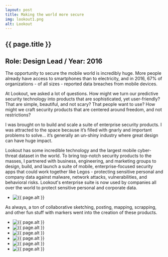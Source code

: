 ```yaml
---
layout: post
title: Making the world more secure
img: lookout1.png
alt: Lookout
---
```

<section>
  <h1>{{ page.title }}</h1>
  <h2>Role: Design Lead <span class="lt">/</span> Year: 2016</h2>
  <p>The opportunity to secure the mobile world is incredibly huge. More people already have access to smartphones than to electricity, and in 2016, 67% of organizations - of all sizes - reported data breaches from mobile devices.</p>
  <p>At Lookout, we asked a lot of questions. How might we turn our predictive security technology into products that are sophisticated, yet user-friendly? That are simple, beautiful, and not scary? That people want to use? How might we craft security products that are centered around freedom, and not restrictions?</p>
  <p>I was brought on to build and scale a suite of enterprise security products. I was attracted to the space because it’s filled with gnarly and important problems to solve… it’s generally an un-shiny industry where great design can have huge impact.</p>
  <p>Lookout has some incredible technology and the largest mobile cyber-threat dataset in the world. To bring top-notch security products to the masses, I partnered with business, engineering, and marketing groups to design, build, and launch a suite of mobile, enterprise-focused security apps that could work together like Legos - protecting sensitive personal and company data against malware, network attacks, vulnerabilities, and behavioral risks. Lookout's enterprise suite is now used by companies all over the world to protect sensitive personal and corporate data.</p>
</section>

<ul class="grid fade grid-full" id="grid-full">
  <li><img src="{{ site.url }}/img/work/lookout8.png" alt="{{ page.alt }}" /></li>
</ul>

<section>
<p>As always, a ton of collaborative sketching, posting, mapping, scrapping, and other fun stuff with markers went into the creation of these products.</p>
</section>

<ul class="grid fade grid-full" id="grid-full">
  <li><img src="{{ site.url }}/img/work/lookout2.jpg" alt="{{ page.alt }}" /></li>
  <li><img src="{{ site.url }}/img/work/lookout3.jpg" alt="{{ page.alt }}" /></li>
  <li><img src="{{ site.url }}/img/work/lookout4.jpg" alt="{{ page.alt }}" /></li>
  <li><img src="{{ site.url }}/img/work/lookout5.jpg" alt="{{ page.alt }}" /></li>
  <li><img src="{{ site.url }}/img/work/lookout6.jpg" alt="{{ page.alt }}" /></li>
  <li><img src="{{ site.url }}/img/work/lookout7.jpg" alt="{{ page.alt }}" /></li>
</ul>